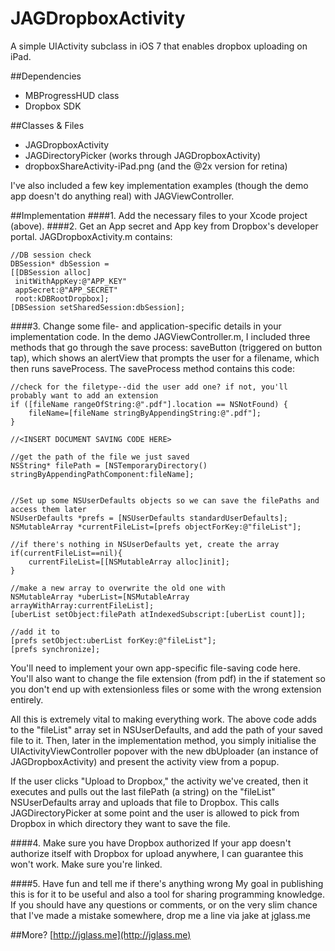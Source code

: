 JAGDropboxActivity
==================

A simple UIActivity subclass in iOS 7 that enables dropbox uploading on iPad.

##Dependencies
- MBProgressHUD class
- Dropbox SDK

##Classes & Files
- JAGDropboxActivity
- JAGDirectoryPicker (works through JAGDropboxActivity)
- dropboxShareActivity-iPad.png (and the @2x version for retina)

I've also included a few key implementation examples (though the demo app doesn't do anything real) with JAGViewController.

##Implementation
####1. Add the necessary files to your Xcode project (above).
####2. Get an App secret and App key from Dropbox's developer portal.
JAGDropboxActivity.m contains:
```
//DB session check
DBSession* dbSession =
[[DBSession alloc]
 initWithAppKey:@"APP_KEY"
 appSecret:@"APP_SECRET"
 root:kDBRootDropbox];
[DBSession setSharedSession:dbSession];
```
####3. Change some file- and application-specific details in your implementation code.
In the demo JAGViewController.m, I included three methods that go through the save process: saveButton (triggered on button tap), which shows an alertView that prompts the user for a filename, which then runs saveProcess. The saveProcess method contains this code: 
```
//check for the filetype--did the user add one? if not, you'll probably want to add an extension
if ([fileName rangeOfString:@".pdf"].location == NSNotFound) {
    fileName=[fileName stringByAppendingString:@".pdf"];
}

//<INSERT DOCUMENT SAVING CODE HERE>

//get the path of the file we just saved
NSString* filePath = [NSTemporaryDirectory() stringByAppendingPathComponent:fileName];


//Set up some NSUserDefaults objects so we can save the filePaths and access them later
NSUserDefaults *prefs = [NSUserDefaults standardUserDefaults];
NSMutableArray *currentFileList=[prefs objectForKey:@"fileList"];

//if there's nothing in NSUserDefaults yet, create the array
if(currentFileList==nil){
    currentFileList=[[NSMutableArray alloc]init];
}

//make a new array to overwrite the old one with
NSMutableArray *uberList=[NSMutableArray arrayWithArray:currentFileList];
[uberList setObject:filePath atIndexedSubscript:[uberList count]];

//add it to
[prefs setObject:uberList forKey:@"fileList"];
[prefs synchronize];
```
You'll need to implement your own app-specific file-saving code here. You'll also want to change the file extension (from pdf) in the if statement so you don't end up with extensionless files or some with the wrong extension entirely.

All this is extremely vital to making everything work. The above code adds to the "fileList" array set in NSUserDefaults, and add the path of your saved file to it. Then, later in the implementation method, you simply initialise the UIActivityViewController popover with the new dbUploader (an instance of JAGDropboxActivity) and present the activity view from a popup. 

If the user clicks "Upload to Dropbox," the activity we've created, then it executes and pulls out the last filePath (a string) on the "fileList" NSUserDefaults array and uploads that file to Dropbox. This calls JAGDirectoryPicker at some point and the user is allowed to pick from Dropbox in which directory they want to save the file.

####4. Make sure you have Dropbox authorized
If your app doesn't authorize itself with Dropbox for upload anywhere, I can guarantee this won't work. Make sure you're linked.

####5. Have fun and tell me if there's anything wrong
My goal in publishing this is for it to be useful and also a tool for sharing programming knowledge. If you should have any questions or comments, or on the very slim chance that I've made a mistake somewhere, drop me a line via jake at jglass.me

##More?
[http://jglass.me](http://jglass.me)